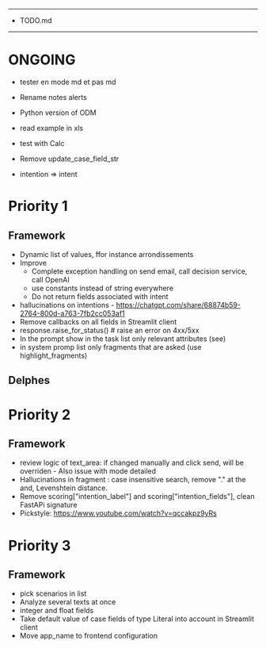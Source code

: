*********
* TODO.md
*********

# ONGOING
- tester en mode md et pas md

- Rename notes alerts
- Python version of ODM 
- read example in xls
- test with Calc
- Remove update_case_field_str

- intention => intent

# Priority 1
## Framework
- Dynamic list of values, ffor instance arrondissements
- Improve
  - Complete exception handling on send email, call decision service, call OpenAI
  - use constants instead of string everywhere
  - Do not return fields associated with intent
- hallucinations on intentions - https://chatgpt.com/share/68874b59-2764-800d-a763-7fb2cc053af1
- Remove callbacks on all fields in Streamlit client
- response.raise_for_status()              # raise an error on 4xx/5xx
- In the prompt show in the task list only relevant attributes (see)
- in system promp list only fragments that are asked (use highlight_fragments)

## Delphes

# Priority 2
## Framework
- review logic of text_area: if changed manually and click send, will be overriden - Also issue with mode detailed
- Hallucinations in fragment : case insensitive search, remove "." at the and, Levenshtein distance.
- Remove scoring["intention_label"] and scoring["intention_fields"], clean FastAPi signature
- Pickstyle: https://www.youtube.com/watch?v=qccakpz9yRs

# Priority 3
## Framework
- pick scenarios in list
- Analyze several texts at once
- integer and float fields
- Take default value of case fields of type Literal into account in Streamlit client
- Move app_name to frontend configuration